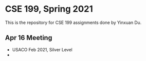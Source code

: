 # CSE 199, Spring 2021

This is the repository for CSE 199 assignments done by Yinxuan Du.

## Apr 16 Meeting
- USACO Feb 2021, Silver Level
- 